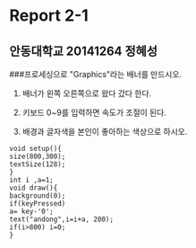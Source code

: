 # Report 2-1
## 안동대학교 20141264 정혜성
###프로세싱으로 "Graphics"라는 배너를 만드시오.

1. 배너가 왼쪽 오른쪽으로 왔다 갔다 한다.

2. 키보드 0~9를 입력하면 속도가 조절이 된다.

3. 배경과 글자색을 본인이 좋아하는 색상으로 하시오.
```
void setup(){
size(800,300);
textSize(128);
}
int i ,a=1;
void draw(){
background(0);
if(keyPressed)
a= key-'0';
text("andong",i=i+a, 200);
if(i>800) i=0;
}
```
